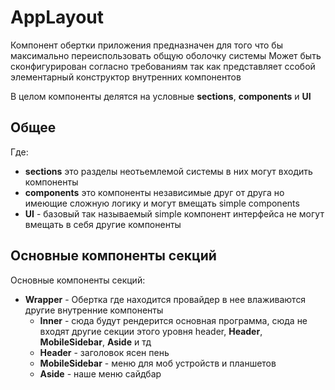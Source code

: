 # AppLayout
Компонент обертки приложения предназначен для того что бы максимально переиспользовать общую оболочку системы
Может быть cконфигурирован согласно требованиям так как представляет ссобой элементарный конструктор внутренних компонентов

В целом компоненты делятся на условные **sections**, **components** и **UI**
## Общее
Где:
- **sections** это разделы неотьемлемой системы в них могут входить компоненты
- **components** это компоненты независимые друг от друга но имеющие сложную логику и могут вмещать simple components
- **UI** - базовый так называемый simple компонент интерфейса не могут вмещать в себя другие компоненты

## Основные компоненты секций
Основные компоненты секций:
- **Wrapper** - Обертка где находится провайдер в нее влаживаются другие внутренние компоненты
  - **Inner** - сюда будут рендерится основная программа, сюда не входят другие секции этого уровня header, **Header**, **MobileSidebar**, **Aside** и тд
  - **Header** - заголовок ясен пень
  - **MobileSidebar** - меню для моб устройств и планшетов
  - **Aside** - наше меню сайдбар
